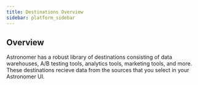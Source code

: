 ```yaml
---
title: Destinations Overview
sidebar: platform_sidebar
---
```

## Overview

Astronomer has a robust library of destinations consisting of data warehouses, A/B testing tools, analytics tools, marketing tools, and more. These destinations recieve data from the sources that you select in your Astronomer UI. 



